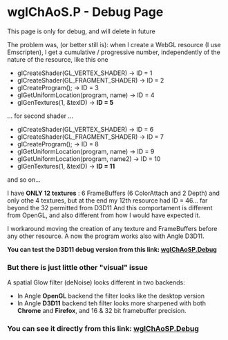 # wglChAoS.P - Debug Page

This page is only for debug, and will delete in future

The problem was, (or better still is):
when I create a WebGL resource (I use Emscripten), I get a cumulative / progressive number, independently of the nature of the resource, like this one

- glCreateShader(GL_VERTEX_SHADER) -> ID = 1
- glCreateShader(GL_FRAGMENT_SHADER) -> ID = 2
- glCreateProgram(); -> ID = 3
- glGetUniformLocation(program, name) -> ID = 4
- glGenTextures(1, &texID) -> **ID = 5**

... for second shader ...

- glCreateShader(GL_VERTEX_SHADER) -> ID = 6
- glCreateShader(GL_FRAGMENT_SHADER) -> ID = 7
- glCreateProgram(); -> ID = 8
- glGetUniformLocation(program, name) -> ID = 9
- glGetUniformLocation(program, name2) -> ID = 10
- glGenTextures(1, &texID) -> **ID = 11**

and so on... 

I have **ONLY 12 textures** : 6 FrameBuffers (6 ColorAttach and 2 Depth) and only othe 4 textures, but at the end my 12th resource had ID = 46... far beyond the 32 permitted from D3D11
And this comportament is different from OpenGL, and also different from how I would have expected it.

I workaround moving the creation of any texture and FrameBuffers before any other resource.
A now the program works also with Angle D3D11.

**You can test the D3D11 debug version from this link: [wglChAoSP.Debug](https://brutpitt.github.io/glChAoS.P/wglChAoSP.Debug/wglChAoSP.html?width=1024&height=1024&maxbuffer=10&lowprec=1&intbuffer=20&tabletmode=0&glowOFF=0&lightGUI=0&Attractor=Hadley)**



### But there is just little other "visual" issue 

A spatial Glow filter (deNoise) looks different in two backends: 
- In Angle **OpenGL** backend the filter looks like the desktop version
- In Angle **D3D11** backend teh filter looks more sharpened with both **Chrome** and **Firefox**, and 16 & 32 bit framebuffer precision.

### You can see it directly from this link: [wglChAoSP.Debug](https://brutpitt.github.io/glChAoS.P/wglChAoSP.Debug/wglChAoSP.html?width=1024&height=1024&maxbuffer=10&lowprec=1&intbuffer=20&tabletmode=0&glowOFF=0&lightGUI=0&Attractor=MagneticRight)
